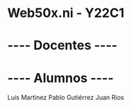 # Web50x.ni - Y22C1
# ---- Docentes ----

# ---- Alumnos ----
Luis Martinez
Pablo Gutiérrez
Juan Rios